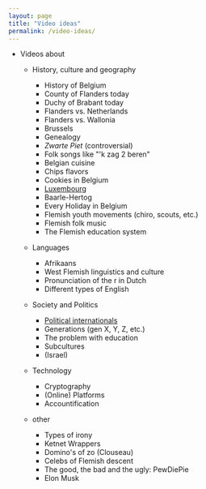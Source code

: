 ```yaml
---
layout: page
title: "Video ideas"
permalink: /video-ideas/
---
```

- Videos about
  - History, culture and geography
    - History of Belgium
    - County of Flanders today
    - Duchy of Brabant today
    - Flanders vs. Netherlands
    - Flanders vs. Wallonia
    - Brussels
    - Genealogy
    - *Zwarte Piet* (controversial)
    - Folk songs like "'k zag 2 beren"
    - Belgian cuisine
    - Chips flavors
    - Cookies in Belgium
    - [Luxembourg](https://luxembourg.public.lu/en/society-and-culture/languages/languages-spoken-luxembourg.html )
    - Baarle-Hertog
    - Every Holiday in Belgium
    - Flemish youth movements (chiro, scouts, etc.)
    - Flemish folk music
    - The Flemish education system

  - Languages
    - Afrikaans
    - West Flemish linguistics and culture
    - Pronunciation of the r in Dutch
    - Different types of English

  - Society and Politics
    - [Political internationals](https://rationalwiki.org/wiki/Political_internationals)  
    - Generations (gen X, Y, Z, etc.)
    - The problem with education
    - Subcultures
    - (Israel)
    
  - Technology 
    - Cryptography
    - (Online) Platforms
    - Accountification

  - other
    - Types of irony
    - Ketnet Wrappers
    - Domino's of zo (Clouseau)
    - Celebs of Flemish descent
    - The good, the bad and the ugly: PewDiePie
    - Elon Musk
